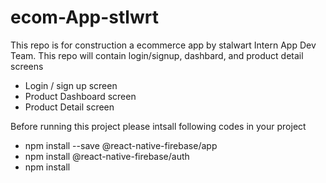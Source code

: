 # ecom-App-stlwrt
This repo is for construction a ecommerce app by stalwart Intern App Dev Team. This repo will contain login/signup, dashbard, and product detail screens

- Login / sign up screen
- Product Dashboard screen
- Product Detail screen


Before running this project please intsall following codes in your project
- npm install --save @react-native-firebase/app
- npm install @react-native-firebase/auth
- npm install


